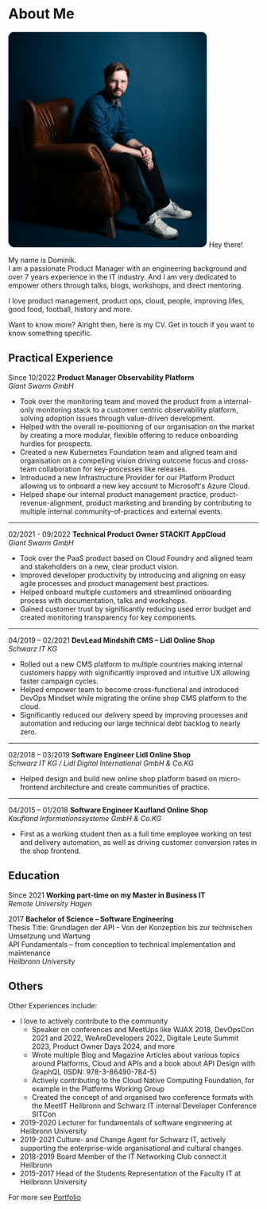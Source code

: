 # About Me

<v-row style="margin-top:30px; margin-bottom:30px">
  <v-col cols="12" lg="6" class="text-center">
    <img src="./assets/me.jpg" height="auto" width="400" style="border-radius:3%">
  </v-col>
<v-col cols="12" lg="6" class="text-body-1" style="margin:auto;">
Hey there! 

My name is Dominik. <br/>
I am a passionate Product Manager with an engineering background and over 7 years experience in the IT industry. 
And I am very dedicated to empower others through talks, blogs, workshops, and direct mentoring.

I love product management, product ops, cloud, people, improving lifes, good food, football, history and more. 

Want to know more? Alright then, here is my CV. Get in touch if you want to know something specific. 
  </v-col>         
</v-row>


## Practical Experience

Since 10/2022 **Product Manager Observability Platform**\
*Giant Swarm GmbH*
* Took over the monitoring team and moved the product from a internal-only monitoring stack to a customer centric observability platform, solving adoption issues through value-driven development.
* Helped with the overall re-positioning of our organisation on the market by creating a more modular, flexible offering to reduce onboarding hurdles for prospects.
* Created a new Kubernetes Foundation team and aligned team and organisation on a compelling vision driving outcome focus and cross-team collaboration for key-processes like releases. 
* Introduced a new Infrastructure Provider for our Platform Product allowing us to onboard a new key account to Microsoft's Azure Cloud.
* Helped shape our internal product management practice, product-revenue-alignment, product marketing and branding by contributing to multiple internal community-of-practices and external events. 

<hr/>

02/2021 - 09/2022 **Technical Product Owner STACKIT AppCloud**\
*Giant Swarm GmbH*
* Took over the PaaS product based on Cloud Foundry and aligned team and stakeholders on a new, clear product vision.
* Improved developer productivity by introducing and aligning on easy agile processes and product management best practices.
* Helped onboard multiple customers and streamlined onboarding process with documentation, talks and workshops.
* Gained customer trust by significantly reducing used error budget and created monitoring transparency for key components.

<hr/>

04/2019 – 02/2021 **DevLead Mindshift CMS – Lidl Online Shop**\
*Schwarz IT KG*
* Rolled out a new CMS platform to multiple countries making internal customers happy with significantly improved and intuitive UX allowing faster campaign cycles.
* Helped empower team to become cross-functional and introduced DevOps Mindset while migrating the online shop CMS platform to the cloud.
* Significantly reduced our delivery speed by improving processes and automation and reducing our large technical debt backlog to nearly zero.

<hr/>

02/2018 – 03/2019 **Software Engineer Lidl Online Shop**\
*Schwarz IT KG / Lidl Digital International GmbH & Co.KG*
* Helped design and build new online shop platform based on micro-frontend architecture and create communities of practice.

<hr/>

04/2015 – 01/2018 **Software Engineer Kaufland Online Shop**\
*Kaufland Informationssysteme GmbH & Co.KG*
* First as a working student then as a full time employee working on test and delivery automation, as well as driving customer conversion rates in the shop frontend.

## Education

Since 2021 **Working part-time on my Master in Business IT**\
*Remote University Hagen*

2017 **Bachelor of Science – Software Engineering**\
Thesis Title: Grundlagen der API - Von der Konzeption bis zur technischen Umsetzung und Wartung\
API Fundamentals – from conception to technical implementation and maintenance\
*Heilbronn University*

## Others
Other Experiences include:
* I love to actively contribute to the community
  * Speaker on conferences and MeetUps like WJAX 2018, DevOpsCon 2021 and 2022, WeAreDevelopers 2022, Digitale Leute Summit 2023, Product Owner Days 2024, and more
  * Wrote multiple Blog and Magazine Articles about various topics around Platforms, Cloud and APIs and a book about API Design with GraphQL (ISDN: 978-3-86490-784-5)
  * Actively contributing to the Cloud Native Computing Foundation, for example in the Platforms Working Group
  * Created the concept of and organised two conference formats with the MeetIT Heilbronn and Schwarz IT internal Developer Conference SITCon
* 2019-2020 Lecturer for fundamentals of software engineering at Heilbronn University
* 2019-2021 Culture- and Change Agent for Schwarz IT, actively supporting the enterprise-wide organisational and cultural changes.
* 2018-2019 Board Member of the IT Networking Club connect.it Heilbronn
* 2015-2017 Head of the Students Representation of the Faculty IT at Heilbronn University

For more see [Portfolio](/portfolio)